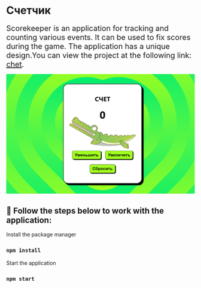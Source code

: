 # Счетчик
<span style="font-size:20px;">Scorekeeper is an application for tracking and counting various events. It can be used to fix scores during the game. 
The application has a unique design.You can view the project at the following link: [chet](https://project-counter-mxsy.vercel.app/).</span>

![image](src/images/project.png)


## 🚀 Follow the steps below to work with the application:

Install the package manager

### `npm install`

Start the application

### `npm start`
